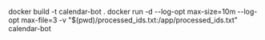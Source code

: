 docker build -t calendar-bot .
docker run -d --log-opt max-size=10m --log-opt max-file=3 -v "$(pwd)/processed_ids.txt:/app/processed_ids.txt" calendar-bot